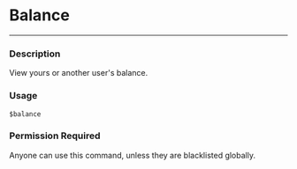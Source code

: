 # Balance
---
### Description
View yours or another user's balance.
### Usage
```
$balance
```
### Permission Required
Anyone can use this command, unless they are blacklisted globally.
